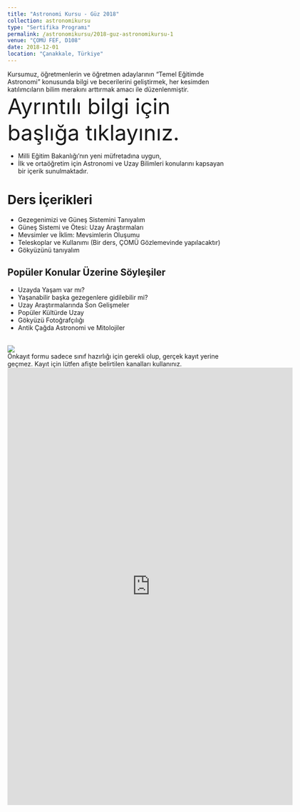 ```yaml
---
title: "Astronomi Kursu - Güz 2018"
collection: astronomikursu
type: "Sertifika Programı"
permalink: /astronomikursu/2018-guz-astronomikursu-1
venue: "ÇOMÜ FEF, D108"
date: 2018-12-01
location: "Çanakkale, Türkiye"
---
```

Kursumuz, öğretmenlerin ve öğretmen adaylarının “Temel Eğitimde Astronomi” konusunda bilgi ve becerilerini geliştirmek, her kesimden katılımcıların bilim merakını arttırmak amacı ile düzenlenmiştir. <font size='8px'> Ayrıntılı bilgi için başlığa tıklayınız. </font>

* Milli Eğitim Bakanlığı’nın yeni müfretadına uygun, 
* İlk ve ortaöğretim için Astronomi ve Uzay Bilimleri konularını kapsayan bir içerik sunulmaktadır.

Ders İçerikleri
======
* Gezegenimizi ve Güneş Sistemini Tanıyalım
* Güneş Sistemi ve Ötesi: Uzay Araştırmaları
* Mevsimler ve İklim: Mevsimlerin Oluşumu
* Teleskoplar ve Kullanımı (Bir ders, ÇOMÜ Gözlemevinde yapılacaktır)
* Gökyüzünü tanıyalım

Popüler Konular Üzerine Söyleşiler
------
* Uzayda Yaşam var mı?
* Yaşanabilir başka gezegenlere gidilebilir mi?
* Uzay Araştırmalarında Son Gelişmeler
* Popüler Kültürde Uzay
* Gökyüzü Fotoğrafçılığı
* Antik Çağda Astronomi ve Mitolojiler

<br>
<img src='../images/astronomikursu-afis.jpg'>

<br>
Önkayıt formu sadece sınıf hazırlığı için gerekli olup, gerçek kayıt yerine geçmez. Kayıt için lütfen afişte belirtilen kanalları kullanınız.
<iframe src="https://docs.google.com/forms/d/e/1FAIpQLSdcJB7B6C771J8_OlOcO5CqbQbW0mopsJrJS7e2vfOlC2zY8Q/viewform?embedded=true" width="640" height="980" frameborder="0" marginheight="0" marginwidth="0">Yükleniyor...</iframe>
